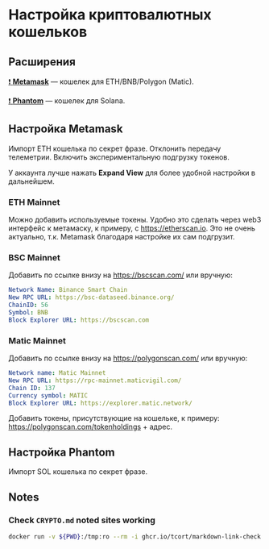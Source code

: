 # Настройка криптовалютных кошельков

## Расширения

[:exclamation: **Metamask**](https://addons.mozilla.org/en-US/firefox/addon/ether-metamask/)
— кошелек для ETH/BNB/Polygon (Matic).

[:exclamation: **Phantom**](https://addons.mozilla.org/en-US/firefox/addon/phantom-app/)
— кошелек для Solana.

## Настройка Metamask

Импорт ETH кошелька по секрет фразе. Отклонить передачу телеметрии. Включить
экспериментальную подгрузку токенов.

У аккаунта лучше нажать **Expand View** для более удобной настройки в
дальнейшем.

### ETH Mainnet

Можно добавить используемые токены. Удобно это сделать через web3 интерфейс
к метамаску, к примеру, с <https://etherscan.io>. Это не очень актуально, т.к.
Metamask благодаря настройке их сам подгрузит.

### BSC Mainnet

Добавить по ссылке внизу на <https://bscscan.com/> или вручную:

```yml
Network Name: Binance Smart Chain
New RPC URL: https://bsc-dataseed.binance.org/
ChainID: 56
Symbol: BNB
Block Explorer URL: https://bscscan.com
```

### Matic Mainnet

Добавить по ссылке внизу на <https://polygonscan.com/> или вручную:

```yml
Network name: Matic Mainnet
New RPC URL: https://rpc-mainnet.maticvigil.com/
Chain ID: 137
Currency symbol: MATIC
Block Explorer URL: https://explorer.matic.network/
```

Добавить токены, присутствующие на кошельке, к примеру:
<https://polygonscan.com/tokenholdings> + адрес.

## Настройка Phantom

Импорт SOL кошелька по секрет фразе.

## Notes

### Check `CRYPTO.md` noted sites working

```sh
docker run -v ${PWD}:/tmp:ro --rm -i ghcr.io/tcort/markdown-link-check:stable /tmp/CRYPTO.md
```
